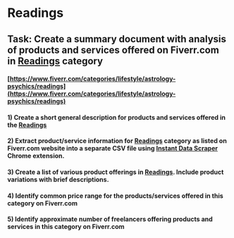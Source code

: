 # Readings
## Task: Create a summary document with analysis of products and services offered on Fiverr.com in [Readings](https://www.fiverr.com/categories/lifestyle/astrology-psychics/readings) category
#### [https://www.fiverr.com/categories/lifestyle/astrology-psychics/readings](https://www.fiverr.com/categories/lifestyle/astrology-psychics/readings)
#### 1) Create a short general description for products and services offered in the [Readings](https://www.fiverr.com/categories/lifestyle/astrology-psychics/readings)
#### 2) Extract product/service information for [Readings](https://www.fiverr.com/categories/lifestyle/astrology-psychics/readings) category as listed on Fiverr.com website into a separate CSV file using [Instant Data Scraper](https://chrome.google.com/webstore/detail/instant-data-scraper/ofaokhiedipichpaobibbnahnkdoiiah) Chrome extension.
#### 3) Create a list of various product offerings in [Readings](https://www.fiverr.com/categories/lifestyle/astrology-psychics/readings). Include product variations with brief descriptions.
#### 4) Identify common price range for the products/services offered in this category on Fiverr.com
#### 5) Identify approximate number of freelancers offering products and services in this category on Fiverr.com
